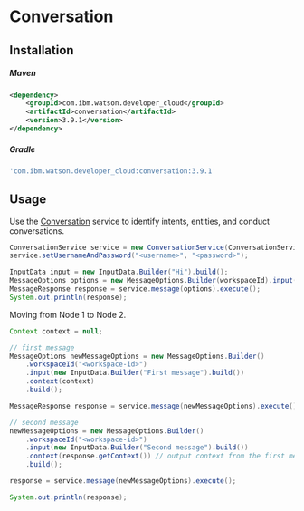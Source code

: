 # Conversation

## Installation

##### Maven
```xml
<dependency>
	<groupId>com.ibm.watson.developer_cloud</groupId>
	<artifactId>conversation</artifactId>
	<version>3.9.1</version>
</dependency>
```

##### Gradle
```gradle
'com.ibm.watson.developer_cloud:conversation:3.9.1'
```

## Usage

Use the [Conversation][conversation] service to identify intents, entities, and conduct conversations.

```java
ConversationService service = new ConversationService(ConversationService.VERSION_DATE_2017_05_26);
service.setUsernameAndPassword("<username>", "<password>");

InputData input = new InputData.Builder("Hi").build();
MessageOptions options = new MessageOptions.Builder(workspaceId).input(input).build();
MessageResponse response = service.message(options).execute();
System.out.println(response);
```

Moving from Node 1 to Node 2.

```java
Context context = null;

// first message
MessageOptions newMessageOptions = new MessageOptions.Builder()
    .workspaceId("<workspace-id>")
    .input(new InputData.Builder("First message").build())
    .context(context)
    .build();

MessageResponse response = service.message(newMessageOptions).execute();

// second message
newMessageOptions = new MessageOptions.Builder()
    .workspaceId("<workspace-id>")
    .input(new InputData.Builder("Second message").build())
    .context(response.getContext()) // output context from the first message
    .build();

response = service.message(newMessageOptions).execute();

System.out.println(response);
```

[conversation]: https://console.bluemix.net/docs/services/conversation/index.html
